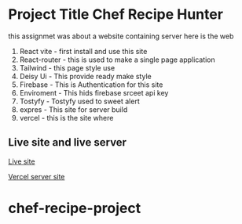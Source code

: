 
# Project Title Chef Recipe Hunter

this assignmet was about  a website containing server here is the web
1. React vite - first install and use this site
2. React-router - this is used to make a single page application
3. Tailwind -  this page style use
4. Deisy Ui - This provide ready make style
5. Firebase - This is Authentication for this site
6. Enviroment - This hids firebase srceet api key
7. Tostyfy - Tostyfy used to sweet alert
8. expres - This site for server build 
9. vercel - this is the site where



## Live site and live server

[Live site ](https://chef-recipe-hunter-ec906.firebaseapp.com/)

[Vercel server site ](https://chef-recipe-hunter-server-nahidnm.vercel.app/)


# chef-recipe-project
